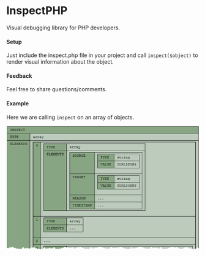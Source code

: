 InspectPHP
==========
Visual debugging library for PHP developers.

#### Setup
Just include the inspect.php file in your project and call ```inspect($object)``` to render visual information about the object.

#### Feedback
Feel free to share questions/comments.

#### Example
Here we are calling ```inspect``` on an array of objects.

![Array Example](https://raw.githubusercontent.com/CraicOverflow89/InspectPHP/master/example/array.png "Array Example")
